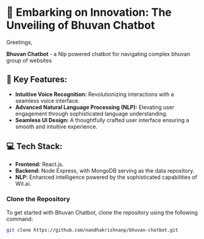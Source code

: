 # 🚀 Embarking on Innovation: The Unveiling of Bhuvan Chatbot

Greetings,

 **Bhuvan Chatbot** - a Nlp powered chatbot for navigating complex bhuvan group of websites

## 🌟 Key Features:

- **Intuitive Voice Recognition:** Revolutionizing interactions with a seamless voice interface.
- **Advanced Natural Language Processing (NLP):** Elevating user engagement through sophisticated language understanding.
- **Seamless UI Design:** A thoughtfully crafted user interface ensuring a smooth and intuitive experience.

## 💻 Tech Stack:

- **Frontend:**  React.js.
- **Backend:**  Node Express, with MongoDB serving as the  data repository.
- **NLP:** Enhanced intelligence powered by the sophisticated capabilities of Wit.ai.


### Clone the Repository

To get started with Bhuvan Chatbot, clone the repository using the following command:

```sh
git clone https://github.com/nandhakrishnanp/bhuvan-chatbot.git
